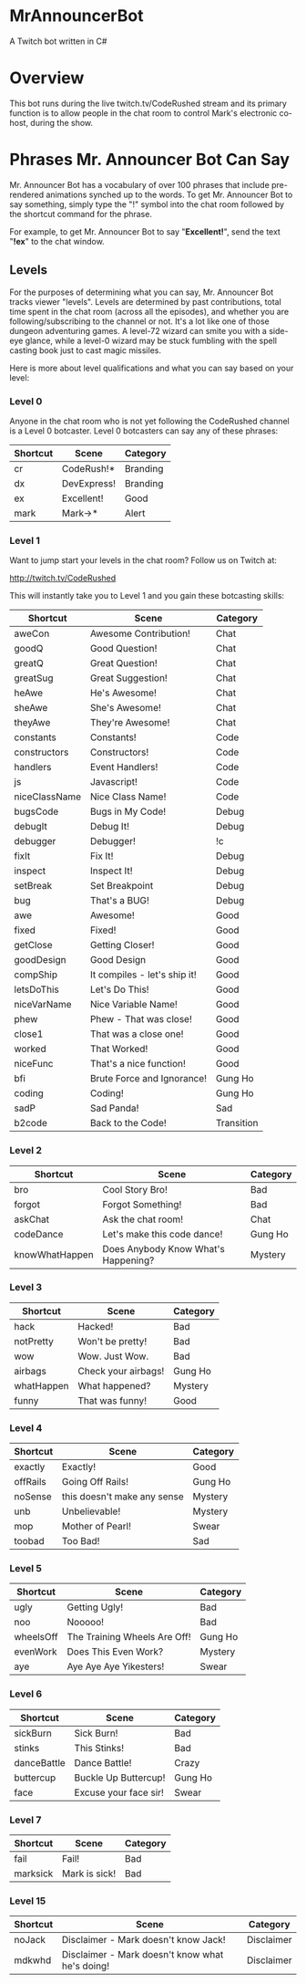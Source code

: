 # MrAnnouncerBot
A Twitch bot written in C#

# Overview
This bot runs during the live twitch.tv/CodeRushed stream and its primary function is to allow people in the chat room to control Mark's electronic co-host, during the show.

# Phrases Mr. Announcer Bot Can Say
Mr. Announcer Bot has a vocabulary of over 100 phrases that include pre-rendered animations synched up to the words. To get Mr. Announcer Bot to say something, simply type the "!" symbol into the chat room followed by the shortcut command for the phrase.

For example, to get Mr. Announcer Bot to say "**Excellent!**", send the text "**!ex**" to the chat window.

## Levels
For the purposes of determining what you can say, Mr. Announcer Bot tracks viewer "levels". Levels are determined by past contributions, total time spent in the chat room (across all the episodes), and whether you are following/subscribing to the channel or not. It's a lot like one of those dungeon adventuring games. A level-72 wizard can smite you with a side-eye glance, while a level-0 wizard may be stuck fumbling with the spell casting book just to cast magic missiles.

Here is more about level qualifications and what you can say based on your level:

### Level 0

Anyone in the chat room who is not yet following the CodeRushed channel is a Level 0 botcaster. Level 0 botcasters can say any of these phrases:

| Shortcut | Scene | Category |
|---|---|---|
| cr | CodeRush!* | Branding | 
| dx | DevExpress! | Branding | 
| ex | Excellent! | Good | 
| mark | Mark->* | Alert | 

### Level 1

Want to jump start your levels in the chat room? Follow us on Twitch at:

http://twitch.tv/CodeRushed

This will instantly take you to Level 1 and you gain these botcasting skills:

| Shortcut | Scene | Category |
|---|---|---|
| aweCon | Awesome Contribution! | Chat | 
| goodQ | Good Question! | Chat | 
| greatQ | Great Question! | Chat | 
| greatSug | Great Suggestion! | Chat | 
| heAwe | He's Awesome! | Chat | 
| sheAwe | She's Awesome! | Chat | 
| theyAwe | They're Awesome! | Chat | 
| constants | Constants! | Code | 
| constructors | Constructors! | Code | 
| handlers | Event Handlers! | Code | 
| js | Javascript! | Code | 
| niceClassName | Nice Class Name! | Code | 
| bugsCode | Bugs in My Code! | Debug | 
| debugIt | Debug It! | Debug | 
| debugger | Debugger! | !c | 
| fixIt | Fix It! | Debug | 
| inspect | Inspect It! | Debug | 
| setBreak | Set Breakpoint | Debug | 
| bug | That's a BUG! | Debug | 
| awe | Awesome! | Good | 
| fixed | Fixed! | Good | 
| getClose | Getting Closer! | Good | 
| goodDesign | Good Design | Good | 
| compShip | It compiles - let's ship it! | Good | 
| letsDoThis | Let's Do This! | Good | 
| niceVarName | Nice Variable Name! | Good | 
| phew | Phew - That was close! | Good | 
| close1 | That was a close one! | Good | 
| worked | That Worked! | Good | 
| niceFunc | That's a nice function! | Good | 
| bfi | Brute Force and Ignorance! | Gung Ho | 
| coding | Coding! | Gung Ho | 
| sadP | Sad Panda! | Sad | 
| b2code | Back to the Code! | Transition | 

### Level 2



| Shortcut | Scene | Category |
|---|---|---|
| bro | Cool Story Bro! | Bad | 
| forgot | Forgot Something! | Bad | 
| askChat | Ask the chat room! | Chat | 
| codeDance | Let's make this code dance! | Gung Ho | 
| knowWhatHappen | Does Anybody Know What's Happening? | Mystery | 

### Level 3



| Shortcut | Scene | Category |
|---|---|---|
| hack | Hacked! | Bad | 
| notPretty | Won't be pretty! | Bad | 
| wow | Wow. Just Wow. | Bad | 
| airbags | Check your airbags! | Gung Ho | 
| whatHappen | What happened? | Mystery | 
| funny | That was funny! | Good | 

### Level 4



| Shortcut | Scene | Category |
|---|---|---|
| exactly | Exactly! | Good | 
| offRails | Going Off Rails! | Gung Ho | 
| noSense | this doesn't make any sense | Mystery | 
| unb | Unbelievable! | Mystery | 
| mop | Mother of Pearl! | Swear | 
| toobad | Too Bad! | Sad | 

### Level 5



| Shortcut | Scene | Category |
|---|---|---|
| ugly | Getting Ugly! | Bad | 
| noo | Nooooo! | Bad | 
| wheelsOff | The Training Wheels Are Off! | Gung Ho | 
| evenWork | Does This Even Work? | Mystery | 
| aye | Aye Aye Aye Yikesters! | Swear | 

### Level 6



| Shortcut | Scene | Category |
|---|---|---|
| sickBurn | Sick Burn! | Bad | 
| stinks | This Stinks! | Bad | 
| danceBattle | Dance Battle! | Crazy | 
| buttercup | Buckle Up Buttercup! | Gung Ho | 
| face | Excuse your face sir! | Swear | 

### Level 7



| Shortcut | Scene | Category |
|---|---|---|
| fail | Fail! | Bad | 
| marksick | Mark is sick! | Bad | 

### Level 15



| Shortcut | Scene | Category |
|---|---|---|
| noJack | Disclaimer - Mark doesn't know Jack! | Disclaimer | 
| mdkwhd | Disclaimer - Mark doesn't know what he's doing! | Disclaimer | 

